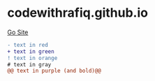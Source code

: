 # codewithrafiq.github.io
[Go Site]("https://codewithrafiq.github.io/")


```diff
- text in red
+ text in green
! text in orange
# text in gray
@@ text in purple (and bold)@@
```

